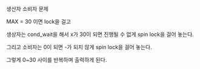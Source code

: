 생산자 소비자 문제

MAX = 30 이면 lock을 걸고

생상자는 cond_wait을 해서 x가 30이 되면 진행될 수 없게 spin lock을 걸어 놓는다.

그리고 소비자는 0이 되면 -가 되지 않게 spin lock을 걸어 놓는다.

그렇게 0~30 사이를 반복하며 출력하게 된다.
